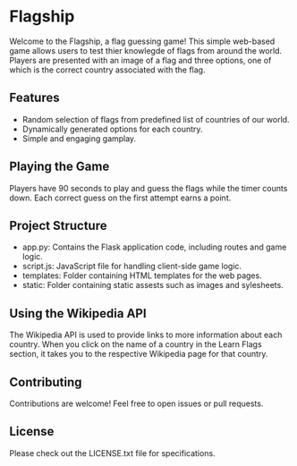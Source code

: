 <h1>Flagship</h1>
<p>Welcome to the Flagship, a flag guessing game! This simple web-based game allows users to test thier knowlegde of flags from around the world. Players are presented with an image of a flag and three options, one of which is the correct country associated with the flag.</p>

<h2>Features</h2>
<ul>
  <li>Random selection of flags from predefined list of countries of our world.</li>
  <li>Dynamically generated options for each country.</li>
  <li>Simple and engaging gamplay.</li>
</ul>

<h2>Playing the Game</h2>
<p>Players have 90 seconds to play and guess the flags while the timer counts down. Each correct guess on the first attempt earns a point.</p>

<h2>Project Structure</h2>
<ul>
  <li>app.py: Contains the Flask application code, including routes and game logic.</li>
  <li>script.js: JavaScript file for handling client-side game logic.</li>
  <li>templates: Folder containing HTML templates for the web pages.</li>
  <li>static: Folder containing static assests such as images and sylesheets.</li>
</ul>

<h2>Using the Wikipedia API</h2>
<p>The Wikipedia API is used to provide links to more information about each country. When you click on the name of a country in the Learn Flags section, it takes you to the respective Wikipedia page for that country.</p>


<h2>Contributing</h2>
<p>Contributions are welcome! Feel free to open issues or pull requests.</p>

<h2>License</h2>
<p>Please check out the LICENSE.txt file for specifications.</p>
